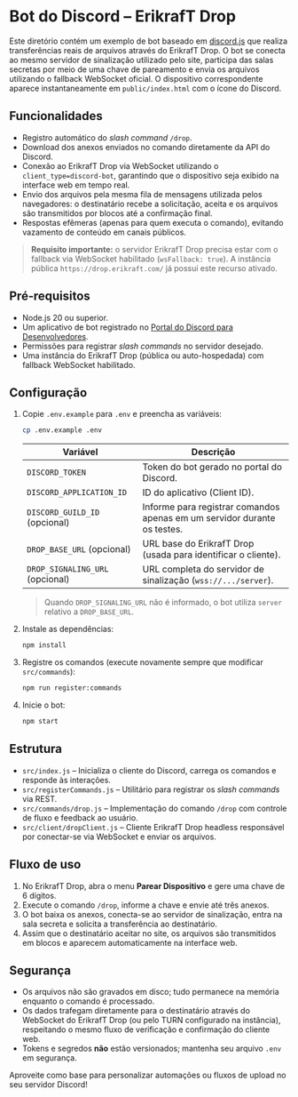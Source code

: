 # Bot do Discord – ErikrafT Drop

Este diretório contém um exemplo de bot baseado em [discord.js](https://discord.js.org/) que realiza transferências reais de arquivos através do ErikrafT Drop. O bot se conecta ao mesmo servidor de sinalização utilizado pelo site, participa das salas secretas por meio de uma chave de pareamento e envia os arquivos utilizando o fallback WebSocket oficial. O dispositivo correspondente aparece instantaneamente em `public/index.html` com o ícone do Discord.

## Funcionalidades

- Registro automático do *slash command* `/drop`.
- Download dos anexos enviados no comando diretamente da API do Discord.
- Conexão ao ErikrafT Drop via WebSocket utilizando o `client_type=discord-bot`, garantindo que o dispositivo seja exibido na interface web em tempo real.
- Envio dos arquivos pela mesma fila de mensagens utilizada pelos navegadores: o destinatário recebe a solicitação, aceita e os arquivos são transmitidos por blocos até a confirmação final.
- Respostas efêmeras (apenas para quem executa o comando), evitando vazamento de conteúdo em canais públicos.

> **Requisito importante:** o servidor ErikrafT Drop precisa estar com o fallback via WebSocket habilitado (`wsFallback: true`). A instância pública `https://drop.erikraft.com/` já possui este recurso ativado.

## Pré‑requisitos

- Node.js 20 ou superior.
- Um aplicativo de bot registrado no [Portal do Discord para Desenvolvedores](https://discord.com/developers/applications).
- Permissões para registrar *slash commands* no servidor desejado.
- Uma instância do ErikrafT Drop (pública ou auto-hospedada) com fallback WebSocket habilitado.

## Configuração

1. Copie `.env.example` para `.env` e preencha as variáveis:

   ```bash
   cp .env.example .env
   ```

   | Variável                      | Descrição                                                                 |
   |-------------------------------|----------------------------------------------------------------------------|
   | `DISCORD_TOKEN`               | Token do bot gerado no portal do Discord.                                 |
   | `DISCORD_APPLICATION_ID`      | ID do aplicativo (Client ID).                                             |
   | `DISCORD_GUILD_ID` (opcional) | Informe para registrar comandos apenas em um servidor durante os testes. |
   | `DROP_BASE_URL` (opcional)    | URL base do ErikrafT Drop (usada para identificar o cliente).             |
   | `DROP_SIGNALING_URL` (opcional)| URL completa do servidor de sinalização (`wss://.../server`).           |

   > Quando `DROP_SIGNALING_URL` não é informado, o bot utiliza `server` relativo a `DROP_BASE_URL`.

2. Instale as dependências:

   ```bash
   npm install
   ```

3. Registre os comandos (execute novamente sempre que modificar `src/commands`):

   ```bash
   npm run register:commands
   ```

4. Inicie o bot:

   ```bash
   npm start
   ```

## Estrutura

- `src/index.js` – Inicializa o cliente do Discord, carrega os comandos e responde às interações.
- `src/registerCommands.js` – Utilitário para registrar os *slash commands* via REST.
- `src/commands/drop.js` – Implementação do comando `/drop` com controle de fluxo e feedback ao usuário.
- `src/client/dropClient.js` – Cliente ErikrafT Drop headless responsável por conectar-se via WebSocket e enviar os arquivos.

## Fluxo de uso

1. No ErikrafT Drop, abra o menu **Parear Dispositivo** e gere uma chave de 6 dígitos.
2. Execute o comando `/drop`, informe a chave e envie até três anexos.
3. O bot baixa os anexos, conecta-se ao servidor de sinalização, entra na sala secreta e solicita a transferência ao destinatário.
4. Assim que o destinatário aceitar no site, os arquivos são transmitidos em blocos e aparecem automaticamente na interface web.

## Segurança

- Os arquivos não são gravados em disco; tudo permanece na memória enquanto o comando é processado.
- Os dados trafegam diretamente para o destinatário através do WebSocket do ErikrafT Drop (ou pelo TURN configurado na instância), respeitando o mesmo fluxo de verificação e confirmação do cliente web.
- Tokens e segredos **não** estão versionados; mantenha seu arquivo `.env` em segurança.

Aproveite como base para personalizar automações ou fluxos de upload no seu servidor Discord!
